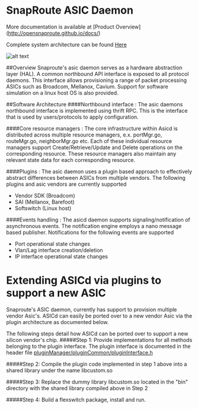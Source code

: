 SnapRoute ASIC Daemon 
========================

More documentation is available at 
[Product Overview] (http://opensnaproute.github.io/docs/)

Complete system architecture can be found 
[Here](http://opensnaproute.github.io/docs/architecture.html) 


![alt text](https://github.com/OpenSnaproute/asicd/blob/master/Asic_Daemon.jpg "High level architecture diagram")

##Overview
Snaproute's asic daemon serves as a hardware abstraction layer (HAL). A common northbound API interface is exposed to all protocol daemons. This interface allows provisioning a range of packet processing ASICs such as Broadcom, Mellanox, Cavium. Support for software simulation on a linux host OS is also provided.

##Software Architecture
####Northbound interface :
The asic daemons northbound interface is implemented using thrift RPC. This is the interface that is used by users/protocols to apply configuration.

####Core resource managers :
The core infrastructure within Asicd is distributed across multiple resource managers, e.x. portMgr.go, routeMgr.go, neighborMgr.go etc. Each of these individual resource managers support Create/Retrieve/Update and Delete operations on the corresponding resource. These resource managers also maintain any relevant state data for each corresponding resource.

####Plugins :
The asic daemon uses a plugin based approach to effectively abstract differences between ASICs from multiple vendors. The following plugins and asic vendors are currently supported
- Vendor SDK (Broadcom)
- SAI (Mellanox, Barefoot)
- Softswitch (Linux host)

####Events handling :
The asicd daemon supports signaling/notification of asynchronous events. The notification engine employs a nano message based publisher. Notifications for the following events are supported
- Port operational state changes
- Vlan/Lag interface creation/deletion
- IP interface operational state changes

Extending ASICd via plugins to support a new ASIC
=================================================

Snaproute's ASIC daemon, currently has support to provision multiple vendor Asic's. ASICd can easily be ported over to a new vendor Asic via the plugin architecture as documented below.

The following steps detail how ASICd can be ported over to support a new silicon vendor's chip.
#####Step 1:
Provide implementations for all methods belonging to the plugin interface. The plugin interface is documented in the header file 
[pluginManager/pluginCommon/pluginInterface.h](https://github.com/OpenSnaproute/asicd/blob/master/pluginManager/pluginCommon/pluginInterface.h) 

#####Step 2:
Compile the plugin code implemented in step 1 above into a shared library under the name libcustom.so

#####Step 3:
Replace the dummy library libcustom.so located in the "bin" directory with the shared library compiled above in Step 2

#####Step 4:
Build a flexswitch package, install and run.
